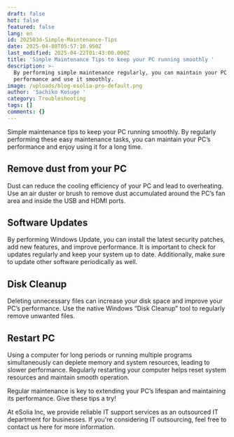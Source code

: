 ```yaml
---
draft: false
hot: false
featured: false
lang: en
id: 202503d-Simple-Maintenance-Tips
date: 2025-04-08T05:57:10.950Z
last_modified: 2025-04-22T01:43:00.000Z
title: 'Simple Maintenance Tips to keep your PC running smoothly '
description: >-
  By performing simple maintenance regularly, you can maintain your PC's
  performance and use it smoothly. 
image: /uploads/blog-esolia-pro-default.png
author: 'Sachiko Kosuge '
category: Troubleshooting
tags: []
comments: {}
---
```

Simple maintenance tips to keep your PC running smoothly. By regularly performing these easy maintenance tasks, you can maintain your PC’s performance and enjoy using it for a long time. 
<!--more-->

## Remove dust from your PC 
Dust can reduce the cooling efficiency of your PC and lead to overheating. Use an air duster or brush to remove dust accumulated around the PC’s fan area and inside the USB and HDMI ports.

## Software Updates
By performing Windows Update, you can install the latest security patches, add new features, and improve performance. It is important to check for updates regularly and keep your system up to date. Additionally, make sure to update other software periodically as well.

## Disk Cleanup
Deleting unnecessary files can increase your disk space and improve your PC’s performance. Use the native Windows “Disk Cleanup” tool to regularly remove unwanted files.

## Restart PC
Using a computer for long periods or running multiple programs simultaneously can deplete memory and system resources, leading to slower performance. Regularly restarting your computer helps reset system resources and maintain smooth operation.

Regular maintenance is key to extending your PC’s lifespan and maintaining its performance. Give these tips a try! 

At eSolia Inc, we provide reliable IT support services as an outsourced IT department for businesses. If you're considering IT outsourcing, feel free to contact us here for more information.

